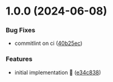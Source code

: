 # 1.0.0 (2024-06-08)


### Bug Fixes

* commitlint on ci ([40b25ec](https://github.com/rpidanny/google-scholar/commit/40b25ec113a1e2f91a9fb51189010c57ae3733bb))


### Features

* initial implementation 🚀 ([e34c838](https://github.com/rpidanny/google-scholar/commit/e34c838c7a3b9ee3cef0d2aa0d352c6ecab945f0))
